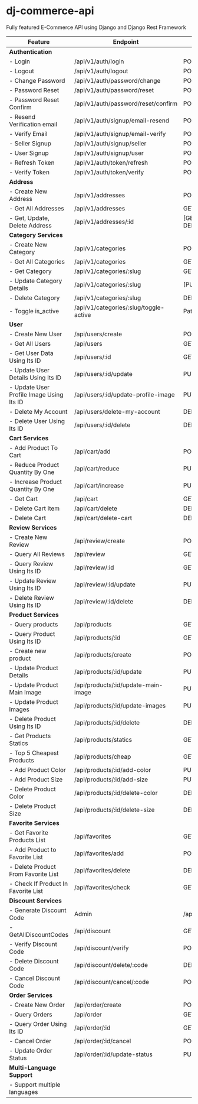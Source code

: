 # dj-commerce-api
Fully featured E-Commerce API using Django and Django Rest Framework


| Feature                                  | Endpoint                               | Methods                   | Permission         | Implemented |
| ---------------------------------------- | -------------------------------------- | ------------------------- | ------------------ | ----------- |
| **Authentication**                       |                                        |                           |                    |             |
| - Login                                  | /api/v1/auth/login                     | POST                      | Public             | &#9989;     |
| - Logout                                 | /api/v1/auth/logout                    | POST                      | Public             | &#9989;     |
| - Change Password                        | /api/v1/auth/password/change           | POST                      | Authenticated      | &#9989;     |
| - Password Reset                         | /api/v1/auth/password/reset            | POST                      | Public             | &#9989;     |
| - Password Reset Confirm                 | /api/v1/auth/password/reset/confirm    | POST                      | Public             | &#9989;     |
| - Resend Verification email              | /api/v1/auth/signup/email-resend       | POST                      | Public             | &#9989;     |
| - Verify Email                           | /api/v1/auth/signup/email-verify       | POST                      | Public             | &#9989;     |
| - Seller Signup                          | /api/v1/auth/signup/seller             | POST                      | Public             | &#9989;     |
| - User Signup                            | /api/v1/auth/signup/user               | POST                      | Public             | &#9989;     |
| - Refresh Token                          | /api/v1/auth/token/refresh             | POST                      | Public             | &#9989;     |
| - Verify Token                           | /api/v1/auth/token/verify              | POST                      | Public             | &#9989;     |
| **Address**                              |                                        |                           |                    |             |
| - Create New Address                     | /api/v1/addresses                      | POST                      | Authenticated      | &#9989;     |
| - Get All Addresses                      | /api/v1/addresses                      | GET                       | Owner              | &#9989;     |
| - Get, Update, Delete Address            | /api/v1/addresses/:id                  | [GET, PUT, PATCH, DELETE] | Owner              | &#9989;     |
| **Category Services**                    |                                        |                           |                    |             |
| - Create New Category                    | /api/v1/categories                     | POST                      | Seller/Staff/Admin | &#9989;     |
| - Get All Categories                     | /api/v1/categories                     | GET                       | Public             | &#9989;     |
| - Get Category                           | /api/v1/categories/:slug               | GET                       | Public             | &#9989;     |
| - Update Category Details                | /api/v1/categories/:slug               | [PUT, PATCH]              | Seller/Staff/Admin | &#9989;     |
| - Delete Category                        | /api/v1/categories/:slug               | DELETE                    | Staff/Admin        | &#9989;     |
| - Toggle is_active                       | /api/v1/categories/:slug/toggle-active | Patch                     | Staff/Admin        | &#9989;     |
| **User**                                 |                                        |                           |                    |             |
| - Create New User                        | /api/users/create                      | POST                      | Admin              | &#10060;    |
| - Get All Users                          | /api/users                             | GET                       | Public             | &#10060;    |
| - Get User Data Using Its ID             | /api/users/:id                         | GET                       | Public             | &#10060;    |
| - Update User Details Using Its ID       | /api/users/:id/update                  | PUT                       | User               | &#10060;    |
| - Update User Profile Image Using Its ID | /api/users/:id/update-profile-image    | PUT                       | User               | &#10060;    |
| - Delete My Account                      | /api/users/delete-my-account           | DELETE                    | User               | &#10060;    |
| - Delete User Using Its ID               | /api/users/:id/delete                  | DELETE                    | Admin              | &#10060;    |
| **Cart Services**                        |                                        |                           |                    |             |
| - Add Product To Cart                    | /api/cart/add                          | POST                      | User               | &#10060;    |
| - Reduce Product Quantity By One         | /api/cart/reduce                       | PUT                       | User               | &#10060;    |
| - Increase Product Quantity By One       | /api/cart/increase                     | PUT                       | User               | &#10060;    |
| - Get Cart                               | /api/cart                              | GET                       | User               | &#10060;    |
| - Delete Cart Item                       | /api/cart/delete                       | DELETE                    | User               | &#10060;    |
| - Delete Cart                            | /api/cart/delete-cart                  | DELETE                    | User               | &#10060;    |
| **Review Services**                      |                                        |                           |                    |             |
| - Create New Review                      | /api/review/create                     | POST                      | User               | &#10060;    |
| - Query All Reviews                      | /api/review                            | GET                       | Public             | &#10060;    |
| - Query Review Using Its ID              | /api/review/:id                        | GET                       | Public             | &#10060;    |
| - Update Review Using Its ID             | /api/review/:id/update                 | PUT                       | User               | &#10060;    |
| - Delete Review Using Its ID             | /api/review/:id/delete                 | DELETE                    | User               | &#10060;    |
| **Product Services**                     |                                        |                           |                    |             |
| - Query products                         | /api/products                          | GET                       | Public             | &#10060;    |
| - Query Product Using Its ID             | /api/products/:id                      | GET                       | Public             | &#10060;    |
| - Create new product                     | /api/products/create                   | POST                      | Seller             | &#10060;    |
| - Update Product Details                 | /api/products/:id/update               | PUT                       | Seller             | &#10060;    |
| - Update Product Main Image              | /api/products/:id/update-main-image    | PUT                       | Seller             | &#10060;    |
| - Update Product Images                  | /api/products/:id/update-images        | PUT                       | Seller             | &#10060;    |
| - Delete Product Using Its ID            | /api/products/:id/delete               | DELETE                    | User               | &#10060;    |
| - Get Products Statics                   | /api/products/statics                  | GET                       | Admin              | &#10060;    |
| - Top 5 Cheapest Products                | /api/products/cheap                    | GET                       | Public             | &#10060;    |
| - Add Product Color                      | /api/products/:id/add-color            | PUT                       | Seller             | &#10060;    |
| - Add Product Size                       | /api/products/:id/add-size             | PUT                       | Seller             | &#10060;    |
| - Delete Product Color                   | /api/products/:id/delete-color         | DELETE                    | Seller             | &#10060;    |
| - Delete Product Size                    | /api/products/:id/delete-size          | DELETE                    | Seller             | &#10060;    |
| **Favorite Services**                    |                                        |                           |                    |             |
| - Get Favorite Products List             | /api/favorites                         | GET                       | User               | &#10060;    |
| - Add Product to Favorite List           | /api/favorites/add                     | POST                      | User               | &#10060;    |
| - Delete Product From Favorite List      | /api/favorites/delete                  | DELETE                    | User               | &#10060;    |
| - Check If Product In Favorite List      | /api/favorites/check                   | GET                       | User               | &#10060;    |
| **Discount Services**                    |                                        |                           |                    |             |
| - Generate Discount Code                 | Admin                                  | /api/discounts/generate   | POST               | &#10060;    |
| - GetAllDiscountCodes                    | /api/discount                          | GET                       | Admin              | &#10060;    |
| - Verify Discount Code                   | /api/discount/verify                   | POST                      | User               | &#10060;    |
| - Delete Discount Code                   | /api/discount/delete/:code             | DELETE                    | Admin              | &#10060;    |
| - Cancel Discount Code                   | /api/discount/cancel/:code             | POST                      | User               | &#10060;    |
| **Order Services**                       |                                        |                           |                    |             |
| - Create New Order                       | /api/order/create                      | POST                      | User               | &#10060;    |
| - Query Orders                           | /api/order                             | GET                       | User               | &#10060;    |
| - Query Order Using Its ID               | /api/order/:id                         | GET                       | User               | &#10060;    |
| - Cancel Order                           | /api/order/:id/cancel                  | POST                      | User               | &#10060;    |
| - Update Order Status                    | /api/order/:id/update-status           | PUT                       | Admin              | &#10060;    |
| **Multi-Language Support**               |                                        |                           |                    |             |
| - Support multiple languages             |                                        |                           |                    | &#10060;    |